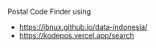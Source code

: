 Postal Code Finder using 
- https://ibnux.github.io/data-indonesia/
- https://kodepos.vercel.app/search